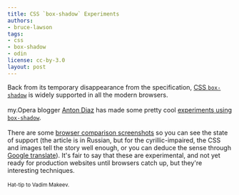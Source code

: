 ```yaml
---
title: CSS `box-shadow` Experiments
authors:
- bruce-lawson
tags:
- css
- box-shadow
- odin
license: cc-by-3.0
layout: post
---
```

Back from its temporary disappearance from the specification, <a href="temporarily disappeared from the specification">CSS <code>box-shadow</code></a> is widely supported in all the modern browsers.<br/><br/>my.Opera blogger <a href="http://my.opera.com/AntonDiaz/blog/">Anton Diaz</a> has made some pretty cool <a href="/blog/css-box-shadow-experiments/box-shadow-tricks.html" target="_blank"> experiments using <code>box-shadow</code></a>. <br/><br/>There are some <a href="http://habrahabr.ru/blogs/css/103170/" target="_blank">browser comparison screenshots</a> so you can see the state of support (the article is in Russian, but for the cyrillic-impaired, the CSS and images tell the story well enough, or you can deduce the sense through <a href="http://bit.ly/aK97Md ">Google translate</a>). It&#39;s fair to say that these are experimental, and not yet ready for production websites until browsers catch up, but they&#39;re interesting techniques.<br/><br/><small>Hat-tip to Vadim Makeev.</small>
